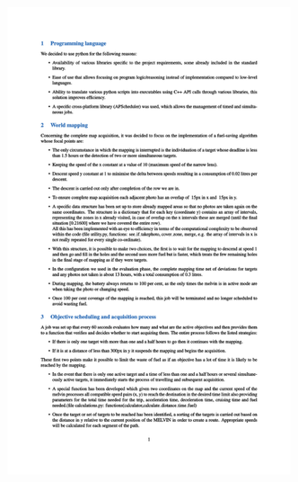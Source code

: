 <!DOCTYPE html>
<html>
<head>
<style>
img {
  background-color: #FFFFFF;
}
</style>
</head>
<body>
<p align="center"><img src="./3.svg"></p>
</body>
</html>

